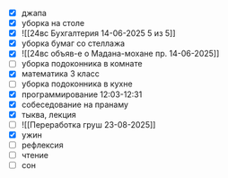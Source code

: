 - [x] джапа
- [x] уборка на столе
- [x] ![[24вс Бухгалтерия 14-06-2025 5 из 5]]
- [x] уборка бумаг со стеллажа
- [x] ![[24вс объяв-е о Мадана-мохане пр. 14-06-2025]]
- [ ] уборка подоконника в комнате
- [x] математика 3 класс
- [ ] уборка подоконника в кухне
- [x] программирование 12:03-12:31
- [x] собеседование на пранаму
- [x] тыква, лекция
- [ ] ![[Переработка груш 23-08-2025]]
- [x] ужин
- [ ] рефлексия
- [ ] чтение
- [ ] сон